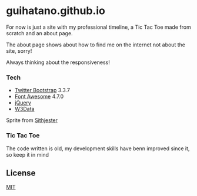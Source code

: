 # guihatano.github.io


For now is just a site with my professional timeline, a Tic Tac Toe made from scratch and an about page.

The about page shows about how to find me on the internet not about the site, sorry!

Always thinking about the responsiveness!

### Tech

* [Twitter Bootstrap] 3.3.7
* [Font Awesome] 4.7.0
* [jQuery]
* [W3Data]

Sprite from [Sithjester][sithjester1]

### Tic Tac Toe
The code written is old, my development skills have benn improved since it, so keep it in mind

License
----

[MIT](https://github.com/guihatano/guihatano.github.io/blob/master/LICENSE)


[Twitter Bootstrap]: <http://getbootstrap.com/>
[Font Awesome]: <http://fontawesome.io/>
[jQuery]: <http://jquery.com>
[W3Data]: <http://www.w3schools.com/w3css/w3data_home.asp>
[sithjester1]: <http://untamed.wild-refuge.net/rpgxp.php>
